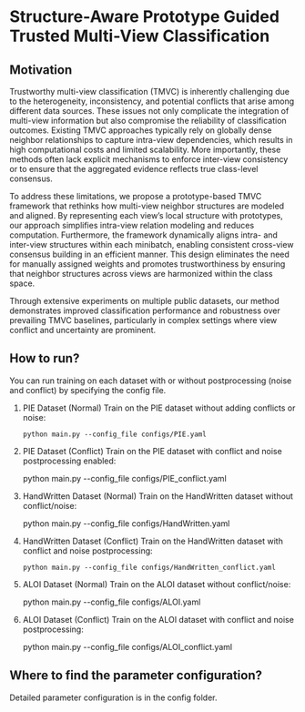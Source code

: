 # Structure-Aware Prototype Guided Trusted Multi-View Classification

## Motivation
Trustworthy multi-view classification (TMVC) is inherently challenging due to the heterogeneity, inconsistency, and potential conflicts that arise among different data sources. These issues not only complicate the integration of multi-view information but also compromise the reliability of classification outcomes. Existing TMVC approaches typically rely on globally dense neighbor relationships to capture intra-view dependencies, which results in high computational costs and limited scalability. More importantly, these methods often lack explicit mechanisms to enforce inter-view consistency or to ensure that the aggregated evidence reflects true class-level consensus.

To address these limitations, we propose a prototype-based TMVC framework that rethinks how multi-view neighbor structures are modeled and aligned. By representing each view’s local structure with prototypes, our approach simplifies intra-view relation modeling and reduces computation. Furthermore, the framework dynamically aligns intra- and inter-view structures within each minibatch, enabling consistent cross-view consensus building in an efficient manner. This design eliminates the need for manually assigned weights and promotes trustworthiness by ensuring that neighbor structures across views are harmonized within the class space.

Through extensive experiments on multiple public datasets, our method demonstrates improved classification performance and robustness over prevailing TMVC baselines, particularly in complex settings where view conflict and uncertainty are prominent.

## How to run?

You can run training on each dataset with or without postprocessing (noise and conflict) by specifying the config file. 

1. PIE Dataset (Normal) Train on the PIE dataset without adding conflicts or noise: 

    ```python main.py --config_file configs/PIE.yaml```
   
2. PIE Dataset (Conflict) Train on the PIE dataset with conflict and noise postprocessing enabled:
  
    python main.py --config_file configs/PIE_conflict.yaml
   
3. HandWritten Dataset (Normal) Train on the HandWritten dataset without conflict/noise: 

    python main.py --config_file configs/HandWritten.yaml
   
4. HandWritten Dataset (Conflict) Train on the HandWritten dataset with conflict and noise postprocessing: 
  
    `python main.py --config_file configs/HandWritten_conflict.yaml`
   
5. ALOI Dataset (Normal) Train on the ALOI dataset without conflict/noise: 

    python main.py --config_file configs/ALOI.yaml
   
6. ALOI Dataset (Conflict) Train on the ALOI dataset with conflict and noise postprocessing: 

    python main.py --config_file configs/ALOI_conflict.yaml
  
## Where to find the parameter configuration?

Detailed parameter configuration is in the config folder.

